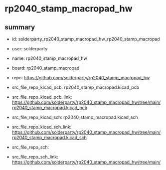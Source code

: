 # rp2040_stamp_macropad_hw
 
## summary 
* id: solderparty_rp2040_stamp_macropad_hw_rp2040_stamp_macropad
* user: solderparty
* name: rp2040_stamp_macropad_hw
* board: rp2040_stamp_macropad
* repo: https://github.com/solderparty/rp2040_stamp_macropad_hw
* src_file_repo_kicad_pcb: rp2040_stamp_macropad.kicad_pcb
* src_file_repo_kicad_pcb_link: https://github.com/solderparty/rp2040_stamp_macropad_hw/tree/main/rp2040_stamp_macropad.kicad_pcb
* src_file_repo_kicad_sch: rp2040_stamp_macropad.kicad_sch
* src_file_repo_kicad_sch_link: https://github.com/solderparty/rp2040_stamp_macropad_hw/tree/main/rp2040_stamp_macropad.kicad_sch

* src_file_repo_sch: 
* src_file_repo_sch_link: https://github.com/solderparty/rp2040_stamp_macropad_hw/tree/main/




